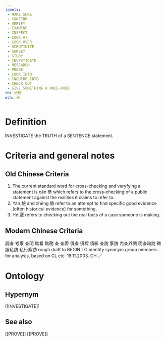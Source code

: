 ```yaml
---
labels: 
 - MAKE SURE
 - CONFIRM
 - VERIFY
 - EXAMINE
 - INSPECT
 - LOOK AT
 - LOOK OVER
 - SCRUTINIZE
 - SURVEY
 - STUDY
 - INVESTIGATE
 - RESEARCH
 - PROBE
 - LOOK INTO
 - INQUIRE INTO
 - CHECK OUT
 - GIVE SOMETHING A ONCE-OVER
zh: 檢驗
och: 參
---
```


# Definition
INVESTIGATE the TRUTH of a SENTENCE:statement.
# Criteria and general notes
## Old Chinese Criteria
1. The current standard word for cross-checking and veryfying a statement is cān 參 which refers to the cross-checking of a public statement against the realities it claims to refer to.
2. Yàn 驗 and zhēng 徵 refer to an attempt to find specific good evidence (often historical evidence) for something.
3. Hé 覈 refers to checking out the real facts of a case someone is making.
## Modern Chinese Criteria
調查
考察
查明
踏看
踏勘
查
查證
偵查
偵探
偵緝
查訪
察訪
內查外調
明查暗訪
微服私訪
私行察訪
rough draft to BEGIN TO identify synonym group members for analysis, based on CL etc. 18.11.2003. CH ／
# Ontology

## Hypernym
[[INVESTIGATE]]
## See also
[[PROVE]]
[[PROVE]]